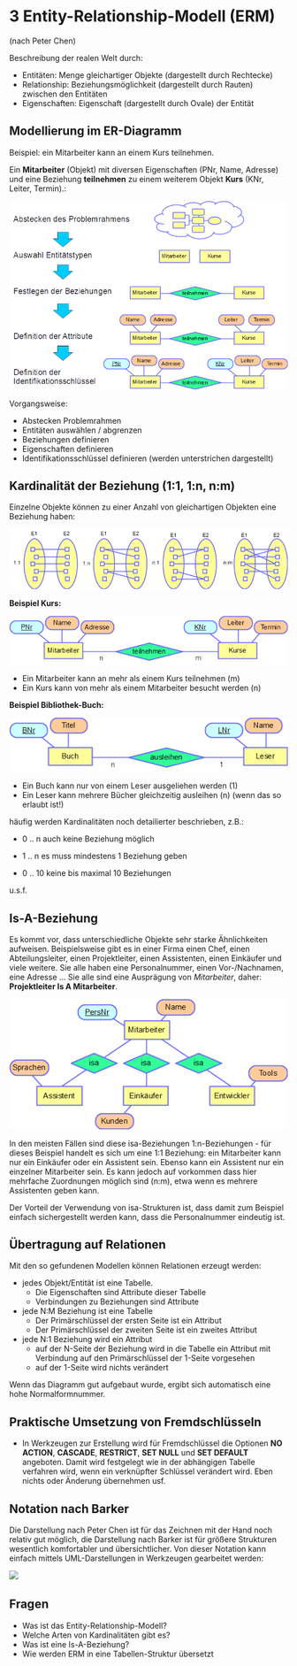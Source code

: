 # 3 Entity-Relationship-Modell (ERM)

(nach Peter Chen)

Beschreibung der realen Welt durch:

- Entitäten: Menge gleichartiger Objekte (dargestellt durch Rechtecke)
- Relationship: Beziehungsmöglichkeit (dargestellt durch Rauten) zwischen den Entitäten
- Eigenschaften: Eigenschaft (dargestellt durch Ovale) der Entität

## Modellierung im ER-Diagramm

Beispiel: ein Mitarbeiter kann an einem Kurs teilnehmen.

Ein **Mitarbeiter** (Objekt) mit diversen Eigenschaften (PNr, Name, Adresse) und eine Beziehung **teilnehmen** zu einem weiterem Objekt **Kurs** (KNr, Leiter, Termin).:

![](bilder/ERD_Einf_02.png)

Vorgangsweise:

- Abstecken Problemrahmen
- Entitäten auswählen / abgrenzen
- Beziehungen definieren
- Eigenschaften definieren
- Identifikationsschlüssel definieren (werden unterstrichen dargestellt)

## Kardinalität der Beziehung (1:1, 1:n, n:m)

Einzelne Objekte können zu einer Anzahl von gleichartigen Objekten eine Beziehung haben:

![Kardinalitäten](bilder/Kardinalitaet_.png)

**Beispiel Kurs:**

![Kardinalität Uni-Beispiel](bilder/ERD_EinfKardinalitaet_01.png)

- Ein Mitarbeiter kann an mehr als einem Kurs teilnehmen (m)
- Ein Kurs kann von mehr als einem Mitarbeiter besucht werden (n)

**Beispiel Bibliothek-Buch:**

![Kardinalität Bibliothek](bilder/ERD_EinfKardinalitaet_02.png)

- Ein Buch kann nur von einem Leser ausgeliehen werden (1)
- Ein Leser kann mehrere Bücher gleichzeitig ausleihen (n) (wenn das so erlaubt ist!)

häufig werden Kardinalitäten noch detailierter beschrieben, z.B.:

- 0 .. n auch keine Beziehung möglich

- 1 .. n es muss mindestens 1 Beziehung geben

- 0 .. 10 keine bis maximal 10 Beziehungen

u.s.f.

## Is-A-Beziehung

Es kommt vor, dass unterschiedliche Objekte sehr starke Ähnlichkeiten aufweisen. Beispielsweise gibt es in einer Firma einen Chef, einen Abteilungsleiter, einen Projektleiter, einen Assistenten, einen Einkäufer und viele weitere. Sie alle haben eine Personalnummer, einen Vor-/Nachnamen, eine Adresse ...
Sie alle sind eine Ausprägung von *Mitarbeiter*, daher: **Projektleiter Is A Mitarbeiter**.

![Is-A-Beziehung](bilder/ERD_IsA.png)

In den meisten Fällen sind diese isa-Beziehungen 1:n-Beziehungen - für dieses Beispiel handelt es sich um eine 1:1 Beziehung: ein Mitarbeiter kann nur ein Einkäufer oder ein Assistent sein. Ebenso kann ein Assistent nur ein einzelner Mitarbeiter sein. Es kann jedoch auf vorkommen dass hier mehrfache Zuordnungen möglich sind (n:m), etwa wenn es mehrere Assistenten geben kann.

Der Vorteil der Verwendung von isa-Strukturen ist, dass damit zum Beispiel einfach sichergestellt werden kann, dass die Personalnummer eindeutig ist.

## Übertragung auf Relationen

Mit den so gefundenen Modellen können Relationen erzeugt werden:

- jedes Objekt/Entität ist eine Tabelle.
  - Die Eigenschaften sind Attribute dieser Tabelle
  - Verbindungen zu Beziehungen sind Attribute
- jede N:M Beziehung ist eine Tabelle
  - Der Primärschlüssel der ersten Seite ist ein Attribut
  - Der Primärschlüssel der zweiten Seite ist ein zweites Attribut
- jede N:1 Beziehung wird ein Attribut
  - auf der N-Seite der Beziehung wird in die Tabelle ein Attribut mit Verbindung auf den Primärschlüssel der 1-Seite vorgesehen
  - auf der 1-Seite wird nichts verändert

Wenn das Diagramm gut aufgebaut wurde, ergibt sich automatisch eine hohe Normalformnummer.

## Praktische Umsetzung von Fremdschlüsseln

- In Werkzeugen zur Erstellung wird für Fremdschlüssel die Optionen **NO ACTION**, **CASCADE**, **RESTRICT**, **SET NULL** und **SET DEFAULT** angeboten. Damit wird festgelegt wie in der abhängigen Tabelle verfahren wird, wenn ein verknüpfter Schlüssel verändert wird. Eben nichts oder Änderung übernehmen usf.

## Notation nach Barker

Die Darstellung nach Peter Chen ist für das Zeichnen mit der Hand noch relativ gut möglich, die Darstellung nach Barker ist für größere Strukturen wesentlich komfortabler und übersichtlicher. Von dieser Notation kann einfach mittels UML-Darstellungen in Werkzeugen gearbeitet werden:

![](C:\Daten\Skripten\Informatik\DB\bilder\ERD_Barker.png)

## Fragen

- Was ist das Entity-Relationship-Modell?
- Welche Arten von Kardinalitäten gibt es?
- Was ist eine Is-A-Beziehung?
- Wie werden ERM in eine Tabellen-Struktur übersetzt